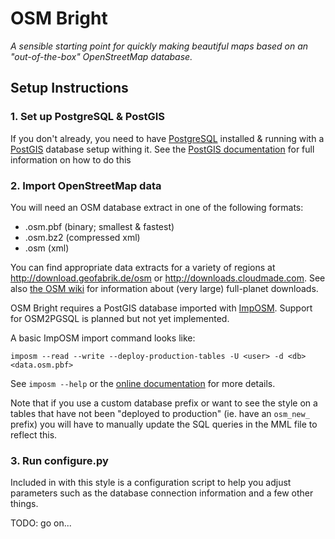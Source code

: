 OSM Bright
==========

*A sensible starting point for quickly making beautiful maps based on an
"out-of-the-box" OpenStreetMap database.*

Setup Instructions
------------------

### 1. Set up PostgreSQL & PostGIS ###

If you don't already, you need to have [PostgreSQL][] installed & running with
a [PostGIS][] database setup withing it. See the [PostGIS documentation][1] for
full information on how to do this

[PostgreSQL]: http://postgresql.org/
[PostGIS]: http://postgis.refractions.net/
[1]: http://postgis.refractions.net/documentation/manual-1.5/

### 2. Import OpenStreetMap data ###

You will need an OSM database extract in one of the following formats:

- .osm.pbf (binary; smallest & fastest)
- .osm.bz2 (compressed xml)
- .osm (xml)

You can find appropriate data extracts for a variety of regions at
<http://download.geofabrik.de/osm> or <http://downloads.cloudmade.com>. See
also [the OSM wiki][2] for information about (very large) full-planet
downloads.

OSM Bright requires a PostGIS database imported with [ImpOSM][]. Support for
OSM2PGSQL is planned but not yet implemented.

A basic ImpOSM import command looks like:

    imposm --read --write --deploy-production-tables -U <user> -d <db> <data.osm.pbf>

See `imposm --help` or the [online documentation][3] for more details.

Note that if you use a custom database prefix or want to see the style on a
tables that have not been "deployed to production" (ie. have an `osm_new_`
prefix) you will have to manually update the SQL queries in the MML file to
reflect this.

[2]: http://wiki.openstreetmap.org/wiki/Planet
[ImpOSM]: http://imposm.org/
[3]: http://imposm.org/

### 3. Run configure.py ###

Included in with this style is a configuration script to help you adjust
parameters such as the database connection information and a few other things.

TODO: go on...
